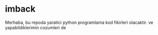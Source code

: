 # imback
Merhaba, bu repoda yaratici python programlama kod fikirleri olacaktir.
ve yapabildiklerimin cozumleri de
